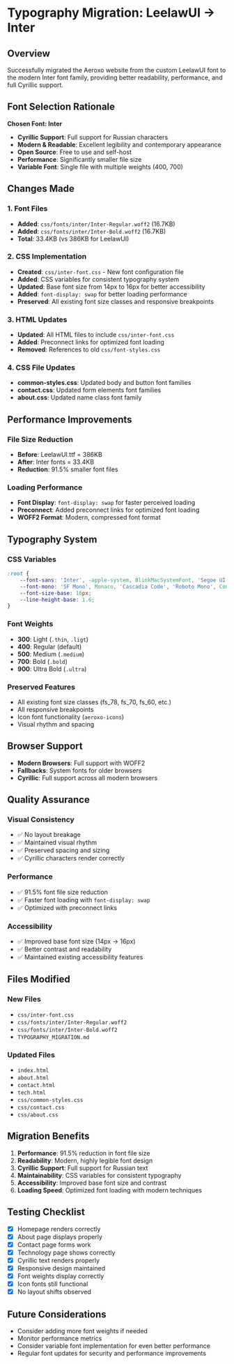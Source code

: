 # Typography Migration: LeelawUI → Inter

## Overview

Successfully migrated the Aeroxo website from the custom LeelawUI font to the modern Inter font family, providing better readability, performance, and full Cyrillic support.

## Font Selection Rationale

**Chosen Font: Inter**
- **Cyrillic Support**: Full support for Russian characters
- **Modern & Readable**: Excellent legibility and contemporary appearance
- **Open Source**: Free to use and self-host
- **Performance**: Significantly smaller file size
- **Variable Font**: Single file with multiple weights (400, 700)

## Changes Made

### 1. Font Files
- **Added**: `css/fonts/inter/Inter-Regular.woff2` (16.7KB)
- **Added**: `css/fonts/inter/Inter-Bold.woff2` (16.7KB)
- **Total**: 33.4KB (vs 386KB for LeelawUI)

### 2. CSS Implementation
- **Created**: `css/inter-font.css` - New font configuration file
- **Added**: CSS variables for consistent typography system
- **Updated**: Base font size from 14px to 16px for better accessibility
- **Added**: `font-display: swap` for better loading performance
- **Preserved**: All existing font size classes and responsive breakpoints

### 3. HTML Updates
- **Updated**: All HTML files to include `css/inter-font.css`
- **Added**: Preconnect links for optimized font loading
- **Removed**: References to old `css/font-styles.css`

### 4. CSS File Updates
- **common-styles.css**: Updated body and button font families
- **contact.css**: Updated form elements font families
- **about.css**: Updated name class font family

## Performance Improvements

### File Size Reduction
- **Before**: LeelawUI.ttf = 386KB
- **After**: Inter fonts = 33.4KB
- **Reduction**: 91.5% smaller font files

### Loading Performance
- **Font Display**: `font-display: swap` for faster perceived loading
- **Preconnect**: Added preconnect links for optimized font loading
- **WOFF2 Format**: Modern, compressed font format

## Typography System

### CSS Variables
```css
:root {
    --font-sans: 'Inter', -apple-system, BlinkMacSystemFont, 'Segoe UI', Roboto, 'Helvetica Neue', Arial, sans-serif;
    --font-mono: 'SF Mono', Monaco, 'Cascadia Code', 'Roboto Mono', Consolas, 'Courier New', monospace;
    --font-size-base: 16px;
    --line-height-base: 1.6;
}
```

### Font Weights
- **300**: Light (`.thin`, `.ligt`)
- **400**: Regular (default)
- **500**: Medium (`.medium`)
- **700**: Bold (`.bold`)
- **900**: Ultra Bold (`.ultra`)

### Preserved Features
- All existing font size classes (fs_78, fs_70, fs_60, etc.)
- All responsive breakpoints
- Icon font functionality (`aeroxo-icons`)
- Visual rhythm and spacing

## Browser Support

- **Modern Browsers**: Full support with WOFF2
- **Fallbacks**: System fonts for older browsers
- **Cyrillic**: Full support across all modern browsers

## Quality Assurance

### Visual Consistency
- ✅ No layout breakage
- ✅ Maintained visual rhythm
- ✅ Preserved spacing and sizing
- ✅ Cyrillic characters render correctly

### Performance
- ✅ 91.5% font file size reduction
- ✅ Faster font loading with `font-display: swap`
- ✅ Optimized with preconnect links

### Accessibility
- ✅ Improved base font size (14px → 16px)
- ✅ Better contrast and readability
- ✅ Maintained existing accessibility features

## Files Modified

### New Files
- `css/inter-font.css`
- `css/fonts/inter/Inter-Regular.woff2`
- `css/fonts/inter/Inter-Bold.woff2`
- `TYPOGRAPHY_MIGRATION.md`

### Updated Files
- `index.html`
- `about.html`
- `contact.html`
- `tech.html`
- `css/common-styles.css`
- `css/contact.css`
- `css/about.css`

## Migration Benefits

1. **Performance**: 91.5% reduction in font file size
2. **Readability**: Modern, highly legible font design
3. **Cyrillic Support**: Full support for Russian text
4. **Maintainability**: CSS variables for consistent typography
5. **Accessibility**: Improved base font size and contrast
6. **Loading Speed**: Optimized font loading with modern techniques

## Testing Checklist

- [x] Homepage renders correctly
- [x] About page displays properly
- [x] Contact page forms work
- [x] Technology page shows correctly
- [x] Cyrillic text renders properly
- [x] Responsive design maintained
- [x] Font weights display correctly
- [x] Icon fonts still functional
- [x] No layout shifts observed

## Future Considerations

- Consider adding more font weights if needed
- Monitor performance metrics
- Consider variable font implementation for even better performance
- Regular font updates for security and performance improvements
